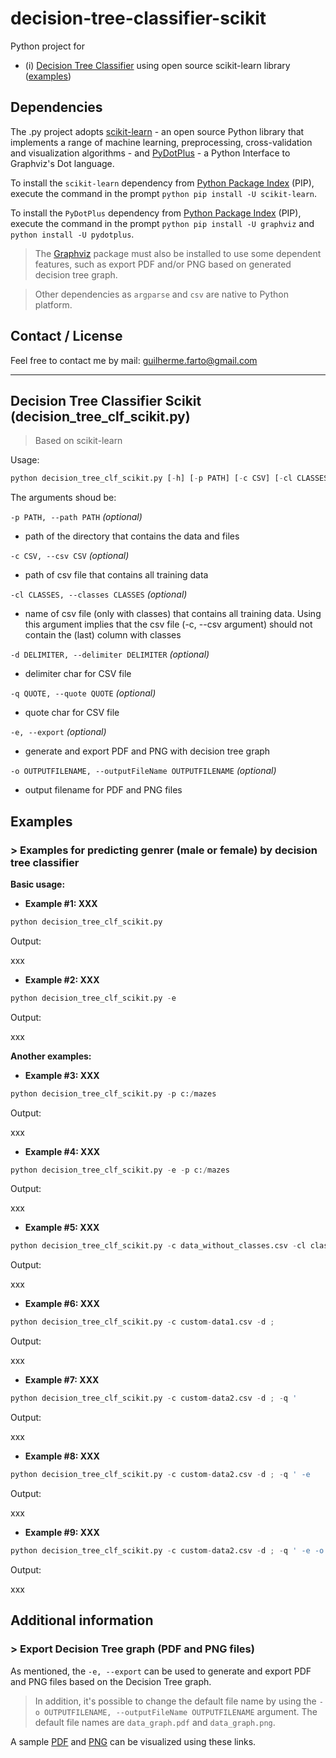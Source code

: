 # decision-tree-classifier-scikit

Python project for
* (i) [Decision Tree Classifier](#decision-tree-clf) using open source scikit-learn library ([examples](#decision-tree-clf-examples))

## Dependencies

The .py project adopts [scikit-learn](http://scikit-learn.org/) - an open source Python library that implements a range of machine learning, preprocessing, cross-validation and visualization algorithms - and [PyDotPlus](pydotplus.readthedocs.io/) - a Python Interface to Graphviz's Dot language.

To install the `scikit-learn` dependency from [Python Package Index](https://pypi.python.org/pypi/pip) (PIP), execute the command in the prompt ```python pip install -U scikit-learn```.

To install the `PyDotPlus` dependency from [Python Package Index](https://pypi.python.org/pypi/pip) (PIP), execute the command in the prompt ```python pip install -U graphviz``` and ```python install -U pydotplus```.

> The [Graphviz](http://www.graphviz.org/) package must also be installed to use some dependent features, such as export PDF and/or PNG based on generated decision tree graph.

> Other dependencies as ```argparse``` and ```csv``` are native to Python platform.

## Contact / License

Feel free to contact me by mail: guilherme.farto@gmail.com

---

<a name="decision-tree-clf"></a>
## Decision Tree Classifier Scikit (decision_tree_clf_scikit.py)
> Based on scikit-learn

Usage:
```python
python decision_tree_clf_scikit.py [-h] [-p PATH] [-c CSV] [-cl CLASSES] [-d DELIMITER] [-q QUOTE] [-e] [-o OUTPUTFILENAME]
```

The arguments shoud be:

`-p PATH, --path PATH` *(optional)*
* path of the directory that contains the data and files

`-c CSV, --csv CSV` *(optional)*
* path of csv file that contains all training data
    
`-cl CLASSES, --classes CLASSES` *(optional)*
* name of csv file (only with classes) that contains all training data. Using this argument implies that the csv file (-c, --csv argument) should not contain the (last) column with classes

`-d DELIMITER, --delimiter DELIMITER` *(optional)*
* delimiter char for CSV file

`-q QUOTE, --quote QUOTE` *(optional)*
* quote char for CSV file

`-e, --export` *(optional)*
* generate and export PDF and PNG with decision tree graph

`-o OUTPUTFILENAME, --outputFileName OUTPUTFILENAME` *(optional)*
* output filename for PDF and PNG files

<a name="all-examples"></a>
## Examples

<a name="decision-tree-clf-examples"></a>
### > Examples for predicting genrer (male or female) by decision tree classifier

**Basic usage:**

* **Example #1: XXX**

```python
python decision_tree_clf_scikit.py
```

Output:

xxx

* **Example #2: XXX**

```python
python decision_tree_clf_scikit.py -e
```

Output:

xxx

**Another examples:**

* **Example #3: XXX**

```python
python decision_tree_clf_scikit.py -p c:/mazes
```

Output:

xxx

* **Example #4: XXX**

```python
python decision_tree_clf_scikit.py -e -p c:/mazes
```

Output:

xxx

* **Example #5: XXX**

```python
python decision_tree_clf_scikit.py -c data_without_classes.csv -cl classes.csv
```

Output:

xxx

* **Example #6: XXX**

```python
python decision_tree_clf_scikit.py -c custom-data1.csv -d ;
```

Output:

xxx

* **Example #7: XXX**

```python
python decision_tree_clf_scikit.py -c custom-data2.csv -d ; -q '
```

Output:

xxx

* **Example #8: XXX**

```python
python decision_tree_clf_scikit.py -c custom-data2.csv -d ; -q ' -e
```

Output:

xxx

* **Example #9: XXX**

```python
python decision_tree_clf_scikit.py -c custom-data2.csv -d ; -q ' -e -o myfile
```

Output:

xxx

<a name="additional-information"></a>
## Additional information

<a name="maze-color-changing"></a>
### > Export Decision Tree graph (PDF and PNG files)

As mentioned, the `-e, --export` can be used to generate and export PDF and PNG files based on the Decision Tree graph.

> In addition, it's possible to change the default file name by using the `-o OUTPUTFILENAME, --outputFileName OUTPUTFILENAME` argument.
> The default file names are `data_graph.pdf` and `data_graph.png`.

A sample [PDF](example-output-files/data_graph.pdf) and [PNG](example-output-files/data_graph.png) can be visualized using these links.

